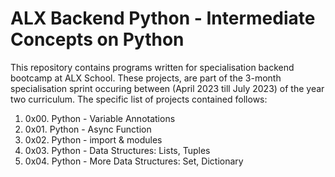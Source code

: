 # ALX Backend Python - Intermediate Concepts on Python
This repository contains programs written for specialisation backend bootcamp at ALX School. These projects, are part of the 3-month specialisation sprint occuring between (April 2023 till July 2023) of the year two curriculum. The specific list of projects contained follows:

1. 0x00. Python - Variable Annotations
2. 0x01. Python - Async Function
3. 0x02. Python - import & modules
4. 0x03. Python - Data Structures: Lists, Tuples
5. 0x04. Python - More Data Structures: Set, Dictionary